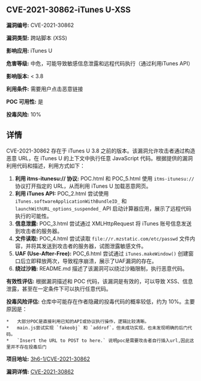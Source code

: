 ## CVE-2021-30862-iTunes U-XSS

**漏洞编号:** CVE-2021-30862

**漏洞类型:** 跨站脚本 (XSS)

**影响应用:** iTunes U

**危害等级:** 中危，可能导致敏感信息泄露和远程代码执行（通过利用iTunes API）

**影响版本:** < 3.8

**利用条件:** 需要用户点击恶意链接

**POC 可用性:** 是

**投毒风险:** 10%

## 详情

CVE-2021-30862 存在于 iTunes U 3.8 之前的版本。该漏洞允许攻击者通过构造恶意 URL，在 iTunes U 的上下文中执行任意 JavaScript 代码。根据提供的漏洞利用代码和描述，利用方式如下：

1.  **利用 itms-itunesu:// 协议:** POC.html 和 POC_5.html 使用 `itms-itunesu://` 协议打开指定的 URL，从而利用 iTunes U 加载恶意网页。
2.  **利用 iTunes API:** POC_2.html 尝试使用 `iTunes.softwareApplicationWithBundleID_` 和 `launchWithURL_options_suspended_` API 启动计算器应用，展示了远程代码执行的可能性。
3.  **信息泄露:** POC_3.html 尝试通过 XMLHttpRequest 将 iTunes 账号信息发送到攻击者的服务器。
4.  **文件读取:** POC_4.html 尝试读取 `file://r.mzstatic.com/etc/passwd` 文件内容，并将其发送到攻击者的服务器，试图泄露敏感文件。
5.  **UAF (Use-After-Free):** POC_6.html 尝试通过 `iTunes.makeWindow()` 创建窗口后立即释放两次，导致程序崩溃，展示了UAF漏洞的存在。
6.  **绕过沙箱:** README.md 描述了该漏洞可以绕过沙箱限制，执行恶意代码。

**有效性评估:** 根据漏洞描述和 POC 代码，该漏洞是有效的，可以导致 XSS、信息泄露，甚至在一定条件下可以执行任意代码。

**投毒风险评估:** 仓库中可能存在作者隐藏的投毒代码的概率较低，约为 10%。主要原因是：

    *   大部分POC是直接利用已知的API或协议执行操作，逻辑比较清晰。
    *   main.js尝试实现 `fakeobj` 和 `addrof`，但未成功实现，也未发现明确的后门代码。
    *   `Insert the URL to POST to here.` 说明poc是需要攻击者自行插入url,因此这里并不存在投毒后门

**项目地址:** [3h6-1/CVE-2021-30862](https://github.com/3h6-1/CVE-2021-30862)

**漏洞详情:** [CVE-2021-30862](https://nvd.nist.gov/vuln/detail/CVE-2021-30862)